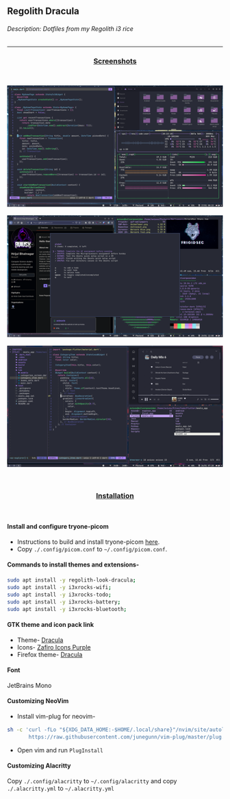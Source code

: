 ## Regolith Dracula

###### Description: Dotfiles from my Regolith i3 rice

---
<h3 align="center"><ins> Screenshots </ins></h3>
<br />
<p align="center">
       <img src="./screenshots/ss1.png" />
       <br />
       <br />
       <img src="./screenshots/ss2.png" />
       <br />
       <br />
       <img src="./screenshots/ss3.png" />
</p>

<br />
<h3 align="center"><ins> Installation </ins></h3>
<br />


#### Install and configure tryone-picom
- Instructions to build and install tryone-picom [here](https://github.com/tryone144/picom/tree/feature/dual_kawase).
- Copy `./.config/picom.conf` to `~/.config/picom.conf`.


#### Commands to install themes and extensions-
```bash
sudo apt install -y regolith-look-dracula;
sudo apt install -y i3xrocks-wifi;
sudo apt install -y i3xrocks-todo;
sudo apt install -y i3xrocks-battery;
sudo apt install -y i3xrocks-bluetooth;
```

#### GTK theme and icon pack link
- Theme- [Dracula](https://draculatheme.com/gtk)
- Icons- [Zafiro Icons Purple](https://www.gnome-look.org/p/1209330/)
- Firefox theme- [Dracula](https://addons.mozilla.org/en-US/firefox/addon/dracula-dark-colorscheme/)

#### Font
JetBrains Mono

#### Customizing NeoVim
- Install vim-plug for neovim-
```bash
sh -c 'curl -fLo "${XDG_DATA_HOME:-$HOME/.local/share}"/nvim/site/autoload/plug.vim --create-dirs \
       https://raw.githubusercontent.com/junegunn/vim-plug/master/plug.vim'
```
- Open vim and run `PlugInstall`

#### Customizing Alacritty
Copy `./.config/alacritty` to `~/.config/alacritty` and copy `./.alacritty.yml` to `~/.alacritty.yml`
